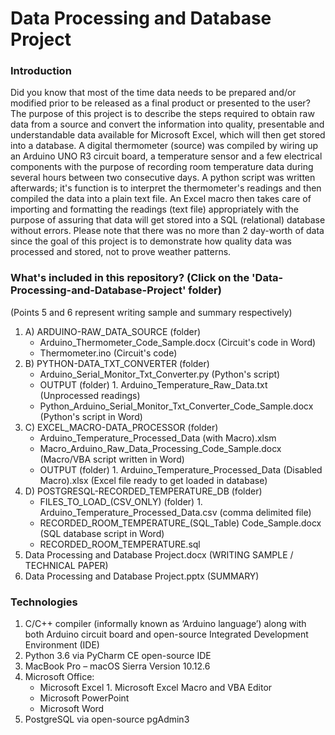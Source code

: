 # Data Processing and Database Project

### Introduction

Did you know that most of the time data needs to be prepared and/or modified prior to be released as a final product or presented to the user? The purpose of this project is to describe the steps required to obtain raw data from a source and convert the information into quality, presentable and understandable data available for Microsoft Excel, which will then get stored into a database. A digital thermometer (source) was compiled by wiring up an Arduino UNO R3 circuit board, a temperature sensor and a few electrical components with the purpose of recording room temperature data during several hours between two consecutive days. A python script was written afterwards; it's function is to interpret the thermometer's readings and then compiled the data into a plain text file. An Excel macro then takes care of importing and formatting the readings (text file) appropriately with the purpose of assuring that data will get stored into a SQL (relational) database without errors. Please note that there was no more than 2 day-worth of data since the goal of this project is to demonstrate how quality data was processed and stored, not to prove weather patterns.   

### What's included in this repository? (Click on the 'Data-Processing-and-Database-Project' folder)

(Points 5 and 6 represent writing sample and summary respectively)

1. A) ARDUINO-RAW_DATA_SOURCE (folder)
    * Arduino_Thermometer_Code_Sample.docx (Circuit's code in Word)
    * Thermometer.ino (Circuit's code)
2. B) PYTHON-DATA_TXT_CONVERTER (folder)
    * Arduino_Serial_Monitor_Txt_Converter.py (Python's script)
    * OUTPUT (folder)
          	1. Arduino_Temperature_Raw_Data.txt (Unprocessed readings)
    * Python_Arduino_Serial_Monitor_Txt_Converter_Code_Sample.docx (Python's script in Word)
3. C) EXCEL_MACRO-DATA_PROCESSOR (folder)
    * Arduino_Temperature_Processed_Data (with Macro).xlsm
    * Macro_Arduino_Raw_Data_Processing_Code_Sample.docx (Macro/VBA script written in Word)
    * OUTPUT (folder)
         	1. Arduino_Temperature_Processed_Data (Disabled Macro).xlsx (Excel file ready to get loaded in database)
4. D) POSTGRESQL-RECORDED_TEMPERATURE_DB (folder)
    * FILES_TO_LOAD_(CSV_ONLY) (folder)
    		1. Arduino_Temperature_Processed_Data.csv (comma delimited file)
    * RECORDED_ROOM_TEMPERATURE_(SQL_Table) Code_Sample.docx (SQL database script in Word)
    * RECORDED_ROOM_TEMPERATURE.sql
5. Data Processing and Database Project.docx (WRITING SAMPLE / TECHNICAL PAPER)
6. Data Processing and Database Project.pptx (SUMMARY)

### Technologies

1. C/C++ compiler (informally known as ‘Arduino language’) along with both Arduino circuit board and open-source Integrated Development Environment (IDE)
2. Python 3.6 via PyCharm CE open-source IDE
3. MacBook Pro – macOS Sierra Version 10.12.6
4. Microsoft Office:
	* Microsoft Excel
        	1. Microsoft Excel Macro and VBA Editor
	* Microsoft PowerPoint
	* Microsoft Word
5. PostgreSQL via open-source pgAdmin3
